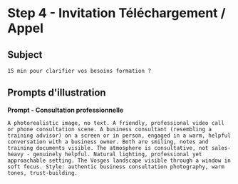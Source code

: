 # Step 4 - Invitation Téléchargement / Appel

## Subject
```
15 min pour clarifier vos besoins formation ?
```

## Prompts d'illustration

**Prompt - Consultation professionnelle**
```
A photorealistic image, no text. A friendly, professional video call or phone consultation scene. A business consultant (resembling a training advisor) on a screen or in person, engaged in a warm, helpful conversation with a business owner. Both are smiling, notes and training documents visible. The atmosphere is consultative, not sales-heavy - genuinely helpful. Natural lighting, professional yet approachable setting. The Vosges landscape visible through a window in soft focus. Style: authentic business consultation photography, warm tones, trust-building.
```

